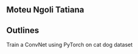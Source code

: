 
## Moteu Ngoli Tatiana

## Outlines 
Train a ConvNet using PyTorch on cat dog dataset


```python

```
